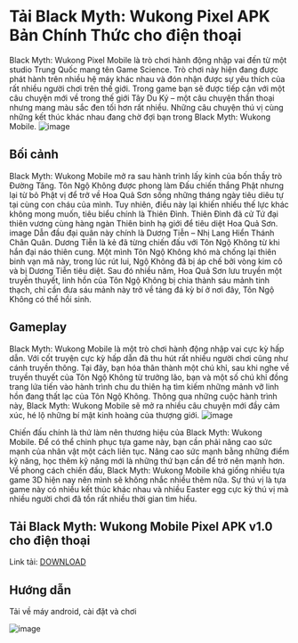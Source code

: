 # Tải Black Myth: Wukong Pixel APK Bản Chính Thức cho điện thoại
Black Myth: Wukong Pixel Mobile là trò chơi hành động nhập vai đến từ một studio Trung Quốc mang tên Game Science. Trò chơi này hiện đang được phát hành trên nhiều hệ máy khác nhau và đón nhận được sự yêu thích của rất nhiều người chơi trên thế giới. Trong game bạn sẽ được tiếp cận với một câu chuyện mới về trong thế giới Tây Du Ký – một câu chuyện thần thoại nhưng mang màu sắc đen tối hơn rất nhiều. Những câu chuyện thú vị cùng những kết thúc khác nhau đang chờ đợi bạn trong Black Myth: Wukong Mobile. 
![image](https://github.com/user-attachments/assets/7ea2fb7c-d37d-46d4-a7b2-489ce6332765)


## Bối cảnh
Black Myth: Wukong Mobile mở ra sau hành trình lấy kinh của bốn thầy trò Đường Tăng. Tôn Ngộ Không được phong làm Đấu chiến thắng Phật nhưng lại từ bỏ Phật vị để trở về Hoa Quả Sơn sống những tháng ngày tiêu diêu tự tại cùng con cháu của mình. Tuy nhiên, điều này lại khiến nhiều thế lực khác không mong muốn, tiêu biểu chính là Thiên Đình. Thiên Đình đã cử Tứ đại thiên vương cùng hàng ngàn Thiên binh hạ giới để tiêu diệt Hoa Quả Sơn. image Dẫn đầu đại quân này chính là Dương Tiễn – Nhị Lang Hiển Thánh Chân Quân. Dương Tiễn là kẻ đã từng chiến đấu với Tôn Ngộ Không từ khi hắn đại náo thiên cung. Một mình Tôn Ngộ Không khó mà chống lại thiên binh vạn mã này, trong lúc rút lui, Ngộ Không đã bị áp chế bởi vòng kim cô và bị Dương Tiễn tiêu diệt. Sau đó nhiều năm, Hoa Quả Sơn lưu truyền một truyền thuyết, linh hồn của Tôn Ngộ Không bị chia thành sáu mảnh tinh thạch, chỉ cần đưa sáu mảnh này trở về tảng đá kỳ bí ở nơi đây, Tôn Ngộ Không có thể hồi sinh.

## Gameplay
Black Myth: Wukong Mobile là một trò chơi hành động nhập vai cực kỳ hấp dẫn. Với cốt truyện cực kỳ hấp dẫn đã thu hút rất nhiều người chơi cũng như cánh truyền thông. Tại đây, bạn hóa thân thành một chú khỉ, sau khi nghe về truyền thuyết của Tôn Ngộ Không từ trưởng lão, bạn và một số chú khỉ đồng trang lứa tiến vào hành trình chu du thiên hạ tìm kiếm những mảnh vỡ linh hồn đang thất lạc của Tôn Ngộ Không. Thông qua những cuộc hành trình này, Black Myth: Wukong Mobile sẽ mở ra nhiều câu chuyện mới đầy cảm xúc, hé lộ những bí mật kinh hoàng của thượng giới.
![image](https://github.com/user-attachments/assets/b4670ba2-465f-42cf-a513-15612a3a9b2e)

Chiến đấu chính là thứ làm nên thương hiệu của Black Myth: Wukong Mobile. Để có thể chinh phục tựa game này, bạn cần phải nâng cao sức mạnh của nhân vật một cách liên tục. Nâng cao sức mạnh bằng những điểm kỹ năng, học thêm kỹ năng mới là những thứ bạn cần để trở nên mạnh hơn. Về phong cách chiến đấu, Black Myth: Wukong Mobile khá giống nhiều tựa game 3D hiện nay nên mình sẽ không nhắc nhiều thêm nữa. Sự thú vị là tựa game này có nhiều kết thúc khác nhau và nhiều Easter egg cực kỳ thú vị mà nhiều người chơi đã tồn rất nhiều thời gian tìm hiểu.

## Tải Black Myth: Wukong Mobile Pixel APK v1.0 cho điện thoại
Link tải: [DOWNLOAD](https://phanmemnet.com/tai-black-myth-wukong-mobile-apk-v0-0-1-cho-dien-thoai/)

## Hướng dẫn
Tải về máy android, cài đặt và chơi

![image](https://github.com/user-attachments/assets/aab0f8c7-43b2-4d9c-bc0f-df6c24ca102e)


